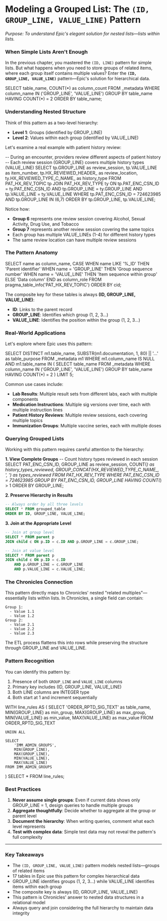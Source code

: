 # Modeling a Grouped List: The `(ID, GROUP_LINE, VALUE_LINE)` Pattern

*Purpose: To understand Epic's elegant solution for nested lists—lists within lists.*

### When Simple Lists Aren't Enough

In the previous chapter, you mastered the `(ID, LINE)` pattern for simple lists. But what happens when you need to store groups of related items, where each group itself contains multiple values? Enter the **`(ID, GROUP_LINE, VALUE_LINE)`** pattern—Epic's solution for hierarchical data.

<example-query description="Discover tables using the grouped list pattern">
SELECT 
    table_name,
    COUNT(*) as column_count
FROM _metadata
WHERE column_name IN ('GROUP_LINE', 'VALUE_LINE')
GROUP BY table_name
HAVING COUNT(*) = 2
ORDER BY table_name;
</example-query>

### Understanding Nested Structure

Think of this pattern as a two-level hierarchy:
- **Level 1**: Groups (identified by GROUP_LINE)
- **Level 2**: Values within each group (identified by VALUE_LINE)

Let's examine a real example with patient history review:

<example-query description="See the grouped list pattern in action">
-- During an encounter, providers review different aspects of patient history
-- Each review session (GROUP_LINE) covers multiple history types (VALUE_LINE)
SELECT 
    tp.GROUP_LINE as review_session,
    tp.VALUE_LINE as item_number,
    tp.HX_REVIEWED_HEADER_ as review_location,
    ty.HX_REVIEWED_TYPE_C_NAME_ as history_type
FROM PAT_HX_REV_TOPIC tp
JOIN PAT_HX_REV_TYPE ty 
    ON tp.PAT_ENC_CSN_ID = ty.PAT_ENC_CSN_ID 
    AND tp.GROUP_LINE = ty.GROUP_LINE 
    AND tp.VALUE_LINE = ty.VALUE_LINE
WHERE tp.PAT_ENC_CSN_ID = 724623985 
    AND tp.GROUP_LINE IN (6,7)
ORDER BY tp.GROUP_LINE, tp.VALUE_LINE;
</example-query>

Notice how:
- **Group 6** represents one review session covering Alcohol, Sexual Activity, Drug Use, and Tobacco
- **Group 7** represents another review session covering the same topics
- Each group has multiple VALUE_LINEs (1-4) for different history types
- The same review location can have multiple review sessions

### The Pattern Anatomy

<example-query description="Examine the structure of a grouped list table">
SELECT 
    name as column_name,
    CASE 
        WHEN name LIKE '%_ID' THEN 'Parent identifier'
        WHEN name = 'GROUP_LINE' THEN 'Group sequence number'
        WHEN name = 'VALUE_LINE' THEN 'Item sequence within group'
        ELSE 'Data column'
    END as column_role
FROM pragma_table_info('PAT_HX_REV_TOPIC')
ORDER BY cid;
</example-query>

The composite key for these tables is always **(ID, GROUP_LINE, VALUE_LINE)**:
- **ID**: Links to the parent record
- **GROUP_LINE**: Identifies which group (1, 2, 3...)
- **VALUE_LINE**: Identifies the position within the group (1, 2, 3...)

### Real-World Applications

Let's explore where Epic uses this pattern:

<example-query description="Understand the variety of grouped list applications">
SELECT DISTINCT
    m1.table_name,
    SUBSTR(m1.documentation, 1, 80) || '...' as table_purpose
FROM _metadata m1
WHERE m1.column_name IS NULL
  AND m1.table_name IN (
    SELECT table_name
    FROM _metadata
    WHERE column_name IN ('GROUP_LINE', 'VALUE_LINE')
    GROUP BY table_name
    HAVING COUNT(*) = 2
  )
LIMIT 5;
</example-query>

Common use cases include:
- **Lab Results**: Multiple result sets from different labs, each with multiple components
- **Medication Instructions**: Multiple sig versions over time, each with multiple instruction lines
- **Patient History Reviews**: Multiple review sessions, each covering multiple topics
- **Immunization Groups**: Multiple vaccine series, each with multiple doses

### Querying Grouped Lists

Working with this pattern requires careful attention to the hierarchy:

**1. View Complete Groups**
<example-query description="Aggregate values within groups">
-- Count history types reviewed in each session
SELECT 
    PAT_ENC_CSN_ID,
    GROUP_LINE as review_session,
    COUNT(*) as history_types_reviewed,
    GROUP_CONCAT(HX_REVIEWED_TYPE_C_NAME_, ', ') as types_reviewed
FROM PAT_HX_REV_TYPE
WHERE PAT_ENC_CSN_ID = 724623985
GROUP BY PAT_ENC_CSN_ID, GROUP_LINE
HAVING COUNT(*) > 1
ORDER BY GROUP_LINE;
</example-query>

**2. Preserve Hierarchy in Results**
```sql
-- Always order by all three levels
SELECT * FROM grouped_table
ORDER BY ID, GROUP_LINE, VALUE_LINE;
```

**3. Join at the Appropriate Level**
```sql
-- Join at group level
SELECT * FROM parent p
JOIN child c ON p.ID = c.ID AND p.GROUP_LINE = c.GROUP_LINE;

-- Join at value level  
SELECT * FROM parent p
JOIN child c ON p.ID = c.ID 
    AND p.GROUP_LINE = c.GROUP_LINE 
    AND p.VALUE_LINE = c.VALUE_LINE;
```

### The Chronicles Connection

This pattern directly maps to Chronicles' nested "related multiples"—essentially lists within lists. In Chronicles, a single field can contain:
```
Group 1:
  - Value 1.1
  - Value 1.2
Group 2:
  - Value 2.1
  - Value 2.2
  - Value 2.3
```

The ETL process flattens this into rows while preserving the structure through GROUP_LINE and VALUE_LINE.

### Pattern Recognition

You can identify this pattern by:
1. Presence of both `GROUP_LINE` and `VALUE_LINE` columns
2. Primary key includes (ID, GROUP_LINE, VALUE_LINE)
3. Both LINE columns are INTEGER type
4. Both start at 1 and increment sequentially

<example-query description="Verify the numbering rules for grouped lists">
WITH line_rules AS (
    SELECT 
        'ORDER_RPTD_SIG_TEXT' as table_name,
        MIN(GROUP_LINE) as min_group,
        MAX(GROUP_LINE) as max_group,
        MIN(VALUE_LINE) as min_value,
        MAX(VALUE_LINE) as max_value
    FROM ORDER_RPTD_SIG_TEXT
    
    UNION ALL
    
    SELECT 
        'IMM_ADMIN_GROUPS',
        MIN(GROUP_LINE),
        MAX(GROUP_LINE),
        MIN(VALUE_LINE),
        MAX(VALUE_LINE)
    FROM IMM_ADMIN_GROUPS
)
SELECT * FROM line_rules;
</example-query>

### Best Practices

1. **Never assume single groups**: Even if current data shows only GROUP_LINE = 1, design queries to handle multiple groups
2. **Aggregate thoughtfully**: Decide whether to aggregate at the group or parent level
3. **Document the hierarchy**: When writing queries, comment what each level represents
4. **Test with complex data**: Simple test data may not reveal the pattern's full complexity

---

### Key Takeaways

- The `(ID, GROUP_LINE, VALUE_LINE)` pattern models nested lists—groups of related items
- 17 tables in Epic use this pattern for complex hierarchical data
- GROUP_LINE identifies groups (1, 2, 3...) while VALUE_LINE identifies items within each group
- The composite key is always (ID, GROUP_LINE, VALUE_LINE)
- This pattern is Chronicles' answer to nested data structures in a relational model
- Always query and join considering the full hierarchy to maintain data integrity
